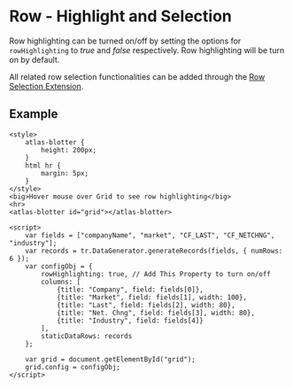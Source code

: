 # Row - Highlight and Selection

Row highlighting can be turned on/off by setting the options for `rowHighlighting` to *true* and *false* respectively. Row highlighting will be turn on by default.

All related row selection functionalities can be added through the [Row Selection Extension](../extensions/tr-grid-row-selection.md).


## Example

```live
<style>
	atlas-blotter {
		height: 200px;
	}
	html hr {
		margin: 5px;
	}
</style>
<big>Hover mouse over Grid to see row highlighting</big>
<hr>
<atlas-blotter id="grid"></atlas-blotter>

<script>
	var fields = ["companyName", "market", "CF_LAST", "CF_NETCHNG", "industry"];
	var records = tr.DataGenerator.generateRecords(fields, { numRows: 6 });
	var configObj = {
		rowHighlighting: true, // Add This Property to turn on/off
		columns: [
			{title: "Company", field: fields[0]},
			{title: "Market", field: fields[1], width: 100},
			{title: "Last", field: fields[2], width: 80},
			{title: "Net. Chng", field: fields[3], width: 80},
			{title: "Industry", field: fields[4]}
		],
		staticDataRows: records
	};

	var grid = document.getElementById("grid");
	grid.config = configObj;
</script>
```
